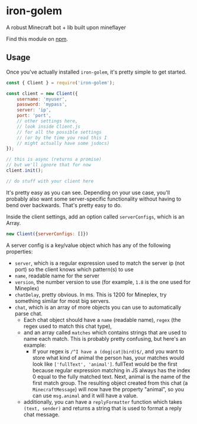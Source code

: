 # iron-golem

A robust Minecraft bot + lib built upon mineflayer

Find this module on [npm](https://npmjs.org/package/mineflayer).

## Usage

Once you've actually installed `iron-golem`, it's pretty simple to get started.

```javascript
const { Client } = require('iron-golem');

const client = new Client({
    username: 'myuser',
    password: 'mypass',
    server: 'ip',
    port: 'port',
    // other settings here,
    // look inside Client.js
    // for all the possible settings
    // (or by the time you read this I
    // might actually have some jsdocs)
});

// this is async (returns a promise)
// but we'll ignore that for now
client.init();

// do stuff with your client here
```

It's pretty easy as you can see. Depending on your use case, you'll probably also want some server-specific functionality without having to bend over backwards. That's pretty easy to do.

Inside the client settings, add an option called `serverConfigs`, which is an Array.

```javascript
new Client({serverConfigs: []})
```

A server config is a key/value object which has any of the following properties:

* `server`, which is a regular expression used to match the server ip (not port) so the client knows which pattern(s) to use
* `name`, readable name for the server
* `version`, the number version to use (for example, `1.8` is the one used for Mineplex)
* `chatDelay`, pretty obvious. In ms. This is 1200 for Mineplex, try something similar for most big servers.
* `chat`, which is an array of more objects you can use to automatically parse chat.
    * Each chat object should have a `name` (readable name), `regex` (the regex used to match this chat type), 
    * and an array called `matches` which contains strings that are used to name each match. This is probably pretty confusing, but here's an example:
        * If your regex is `/^I have a (dog|cat|bird)$/`, and you want to store what kind of animal the person has, your matches would look like `['fullText', 'animal']`. fullText would be the first because regular expression matching in JS always has the index 0 equal to the fully matched text. Next, animal is the name of the first match group. The resulting object created from this chat (a `MinecraftMessage`) will now have the property "animal", so you can use `msg.animal` and it will have a value.
    * additionally, you can have a `replyFormatter` function which takes `(text, sender)` and returns a string that is used to format a reply chat message. 